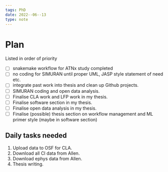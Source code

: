 ```yaml
---
tags: PhD
date: 2022--06--13
type: note
---
```


# Plan

Listed in order of priority

- [ ] snakemake workflow for ATNx study completed
- [ ] no coding for SIMURAN until proper UML, JASP style statement of need etc.
- [ ] integrate past work into thesis and clean up Github projects.
- [ ] SIMURAN coding and open data analysis.
- [ ] Finalise CLA work and LFP work in my thesis.
- [ ] Finalise software section in my thesis.
- [ ] Finalise open data analysis in my thesis.
- [ ] Finalise (possible) thesis section on workflow management and ML primer style (maybe in software section)

## Daily tasks needed

1. Upload data to OSF for CLA.
2. Download all CI data from Allen.
3. Download ephys data from Allen.
4. Thesis writing.
